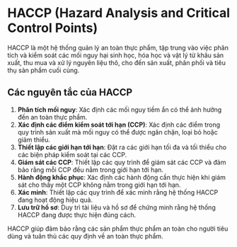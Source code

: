 # HACCP (Hazard Analysis and Critical Control Points)

HACCP là một hệ thống quản lý an toàn thực phẩm, tập trung vào việc phân tích và kiểm soát các mối nguy hại sinh học, hóa học và vật lý từ khâu sản xuất, thu mua và xử lý nguyên liệu thô, cho đến sản xuất, phân phối và tiêu thụ sản phẩm cuối cùng. 

## Các nguyên tắc của HACCP

1. **Phân tích mối nguy**: Xác định các mối nguy tiềm ẩn có thể ảnh hưởng đến an toàn thực phẩm.
2. **Xác định các điểm kiểm soát tới hạn (CCP)**: Xác định các điểm trong quy trình sản xuất mà mối nguy có thể được ngăn chặn, loại bỏ hoặc giảm thiểu.
3. **Thiết lập các giới hạn tới hạn**: Đặt ra các giới hạn tối đa và tối thiểu cho các biện pháp kiểm soát tại các CCP.
4. **Giám sát các CCP**: Thiết lập các quy trình để giám sát các CCP và đảm bảo rằng mỗi CCP đều nằm trong giới hạn tới hạn.
5. **Hành động khắc phục**: Xác định các hành động cần thực hiện khi giám sát cho thấy một CCP không nằm trong giới hạn tới hạn.
6. **Xác minh**: Thiết lập các quy trình để xác minh rằng hệ thống HACCP đang hoạt động hiệu quả.
7. **Lưu trữ hồ sơ**: Duy trì tài liệu và hồ sơ để chứng minh rằng hệ thống HACCP đang được thực hiện đúng cách.

HACCP giúp đảm bảo rằng các sản phẩm thực phẩm an toàn cho người tiêu dùng và tuân thủ các quy định về an toàn thực phẩm.